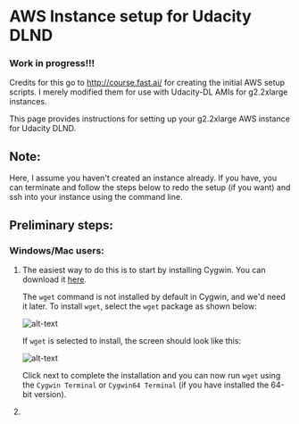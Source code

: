 # AWS Instance setup for Udacity DLND
### Work in progress!!!
Credits for this go to http://course.fast.ai/ for creating the initial AWS setup scripts. I merely modified them for use with Udacity-DL AMIs for g2.2xlarge instances. 

This page provides instructions for setting up your g2.2xlarge AWS instance for Udacity DLND.

## Note: 
Here, I assume you haven't created an instance already. If you have, you can terminate and follow the steps below to redo the setup (if you want) and ssh into your instance using the command line. 

## Preliminary steps:
### Windows/Mac users:
1. The easiest way to do this is to start by installing Cygwin. You can download it [here](https://www.cygwin.com/). 

   The `wget` command is not installed by default in Cygwin, and we'd need it later. To install `wget`, select the `wget` package as shown below:
   
   ![alt-text](https://i.stack.imgur.com/iciPN.png)
   
   If `wget` is selected to install, the screen should look like this:
   
   ![alt-text](https://i.stack.imgur.com/QqNmL.png)
   
   Click next to complete the installation and you can now run `wget` using the `Cygwin Terminal` or `Cygwin64 Terminal` (if you have installed the 64-bit version).   
   
2. 



